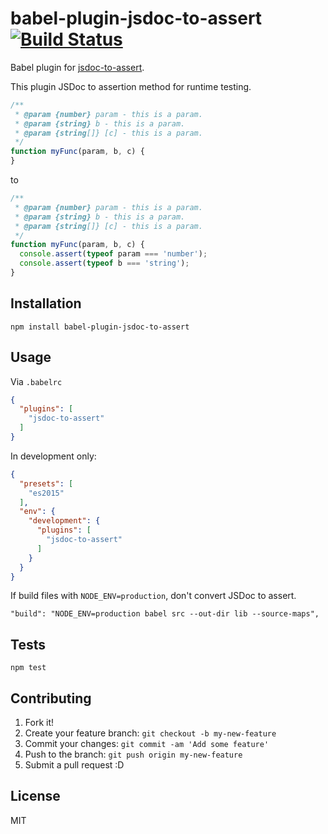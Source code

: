 # babel-plugin-jsdoc-to-assert [![Build Status](https://travis-ci.org/azu/babel-plugin-jsdoc-to-assert.svg?branch=master)](https://travis-ci.org/azu/babel-plugin-jsdoc-to-assert)

Babel plugin for [jsdoc-to-assert](https://github.com/azu/jsdoc-to-assert "jsdoc-to-assert").

This plugin JSDoc to assertion method for runtime testing.

```js
/**
 * @param {number} param - this is a param.
 * @param {string} b - this is a param.
 * @param {string[]} [c] - this is a param.
 */
function myFunc(param, b, c) {
}
```

to

```js
/**
 * @param {number} param - this is a param.
 * @param {string} b - this is a param.
 * @param {string[]} [c] - this is a param.
 */
function myFunc(param, b, c) {
  console.assert(typeof param === 'number');
  console.assert(typeof b === 'string');
}
```

## Installation

    npm install babel-plugin-jsdoc-to-assert

## Usage

Via `.babelrc`

```json
{
  "plugins": [
    "jsdoc-to-assert"
  ]
}
```

In development only:

```json
{
  "presets": [
    "es2015"
  ],
  "env": {
    "development": {
      "plugins": [
        "jsdoc-to-assert"
      ]
    }
  }
}
```

If build files with `NODE_ENV=production`, don't convert JSDoc to assert.

    "build": "NODE_ENV=production babel src --out-dir lib --source-maps",

## Tests

    npm test

## Contributing

1. Fork it!
2. Create your feature branch: `git checkout -b my-new-feature`
3. Commit your changes: `git commit -am 'Add some feature'`
4. Push to the branch: `git push origin my-new-feature`
5. Submit a pull request :D

## License

MIT